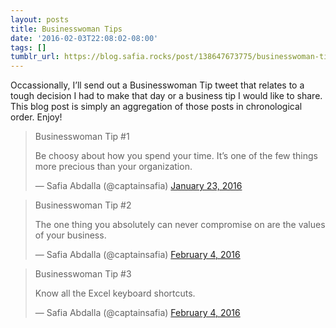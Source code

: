 ```yaml
---
layout: posts
title: Businesswoman Tips
date: '2016-02-03T22:08:02-08:00'
tags: []
tumblr_url: https://blog.safia.rocks/post/138647673775/businesswoman-tips
---
```

Occassionally, I’ll send out a Businesswoman Tip tweet that relates to a tough decision I had to make that day or a business tip I would like to share. This blog post is simply an aggregation of those posts in chronological order. Enjoy!

> Businesswoman Tip #1  
>   
> Be choosy about how you spend your time. It’s one of the few things more precious than your organization.
> 
> — Safia Abdalla (@captainsafia) [January 23, 2016](https://twitter.com/captainsafia/status/690917384790654976)

<script async src="//platform.twitter.com/widgets.js" charset="utf-8"></script>

> Businesswoman Tip #2  
>   
> The one thing you absolutely can never compromise on are the values of your business.
> 
> — Safia Abdalla (@captainsafia) [February 4, 2016](https://twitter.com/captainsafia/status/695095700548411396)

<script async src="//platform.twitter.com/widgets.js" charset="utf-8"></script>

> Businesswoman Tip #3  
>   
> Know all the Excel keyboard shortcuts.
> 
> — Safia Abdalla (@captainsafia) [February 4, 2016](https://twitter.com/captainsafia/status/695386264866979840)

<script async src="//platform.twitter.com/widgets.js" charset="utf-8"></script>
